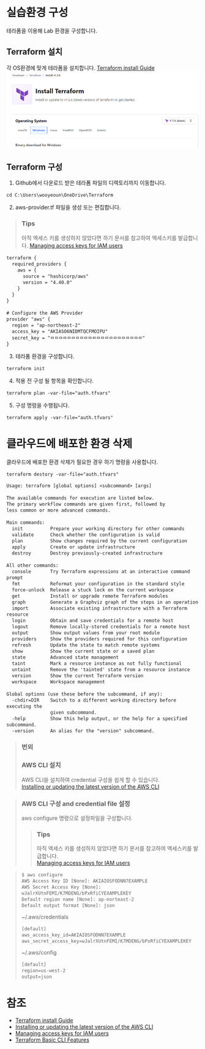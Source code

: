 # 실습환경 구성
테라폼을 이용해 Lab 환경을 구성합니다.

## Terraform 설치
각 OS환경에 맞게 테라폼을 설치합니다.
[Terraform install Guide](https://developer.hashicorp.com/terraform/downloads)
![install_terraform](./Images/install_terraform.png)


## Terraform 구성
1. Github에서 다운로드 받은 테라폼 파일의 디렉토리까지 이동합니다.
```
cd C:\Users\wooyeoun\OneDrive\Terraform
```
2. aws-provider.tf 파일을 생성 또는 편집합니다.
> ### Tips
> 아직 엑세스 키를 생성하지 않았다면 하기 문서를 참고하여 엑세스키를 발급합니다.
> [Managing access keys for IAM users](https://docs.aws.amazon.com/IAM/latest/UserGuide/id_credentials_access-keys.html)
```t
terraform {
  required_providers {
    aws = {
      source = "hashicorp/aws"
      version = "4.40.0"
    }
  }
}

# Configure the AWS Provider
provider "aws" {
  region = "ap-northeast-2"
  access_key = "AKIASO6NIDMTQCFMOIPU"
  secret_key = "ㅁㅁㅁㅁㅁㅁㅁㅁㅁㅁㅁㅁㅁㅁㅁㅁㅁㅁㅁㅁㅁㅁ"
}
```
3. 테라폼 환경을 구성합니다.
```t
terraform init
```
4. 적용 전 구성 될 항목을 확인합니다.
```t
terraform plan -var-file="auth.tfvars"
```
5. 구성 명령을 수행됩니다.
```t
terraform apply -var-file="auth.tfvars"
```
# 클라우드에 배포한 환경 삭제
클라우드에 배포한 환경 삭제가 필요한 경우 하기 명령을 사용합니다.
```t
terraform destory -var-file="auth.tfvars"
```

```
Usage: terraform [global options] <subcommand> [args]

The available commands for execution are listed below.
The primary workflow commands are given first, followed by
less common or more advanced commands.

Main commands:
  init          Prepare your working directory for other commands
  validate      Check whether the configuration is valid
  plan          Show changes required by the current configuration
  apply         Create or update infrastructure
  destroy       Destroy previously-created infrastructure

All other commands:
  console       Try Terraform expressions at an interactive command prompt
  fmt           Reformat your configuration in the standard style
  force-unlock  Release a stuck lock on the current workspace
  get           Install or upgrade remote Terraform modules
  graph         Generate a Graphviz graph of the steps in an operation
  import        Associate existing infrastructure with a Terraform resource
  login         Obtain and save credentials for a remote host
  logout        Remove locally-stored credentials for a remote host
  output        Show output values from your root module
  providers     Show the providers required for this configuration
  refresh       Update the state to match remote systems
  show          Show the current state or a saved plan
  state         Advanced state management
  taint         Mark a resource instance as not fully functional
  untaint       Remove the 'tainted' state from a resource instance
  version       Show the current Terraform version
  workspace     Workspace management

Global options (use these before the subcommand, if any):
  -chdir=DIR    Switch to a different working directory before executing the
                given subcommand.
  -help         Show this help output, or the help for a specified subcommand.
  -version      An alias for the "version" subcommand.
```


> ### 번외
> ### AWS CLI 설치
> AWS CLI을 설치하여 credential 구성을 쉽게 할 수 있습니다.</br>
> [Installing or updating the latest version of the AWS CLI](https://docs.aws.amazon.com/cli/>latest/userguide/getting-started-install.html)

> ### AWS CLI 구성 and credential file 설정
> aws configure 명령으로 설정파일을 구성합니다.
>> ### Tips
>> 아직 엑세스 키를 생성하지 않았다면 하기 문서를 참고하여 엑세스키를 발급합니다.</br>
>> [Managing access keys for IAM users](https://docs.aws.amazon.com/IAM/latest/UserGuide/id_credentials_access-keys.html)

> ```
> $ aws configure
> AWS Access Key ID [None]: AKIAIOSFODNN7EXAMPLE
> AWS Secret Access Key [None]: wJalrXUtnFEMI/K7MDENG/bPxRfiCYEXAMPLEKEY
> Default region name [None]: ap-norteast-2
> Default output format [None]: json
> ```
> ~/.aws/credentials
> ```
> [default]
> aws_access_key_id=AKIAIOSFODNN7EXAMPLE
> aws_secret_access_key=wJalrXUtnFEMI/K7MDENG/bPxRfiCYEXAMPLEKEY
> ```
> ~/.aws/config
> ```
> [default]
> region=us-west-2
> output=json
> ```


# 참조
- [Terraform install Guide](https://developer.hashicorp.com/terraform/downloads)
- [Installing or updating the latest version of the AWS CLI](https://docs.aws.amazon.com/cli/latest/userguide/getting-started-install.html)
- [Managing access keys for IAM users](https://docs.aws.amazon.com/IAM/latest/UserGuide/id_credentials_access-keys.html)
- [Terraform Basic CLI Features](https://developer.hashicorp.com/terraform/cli/commands)